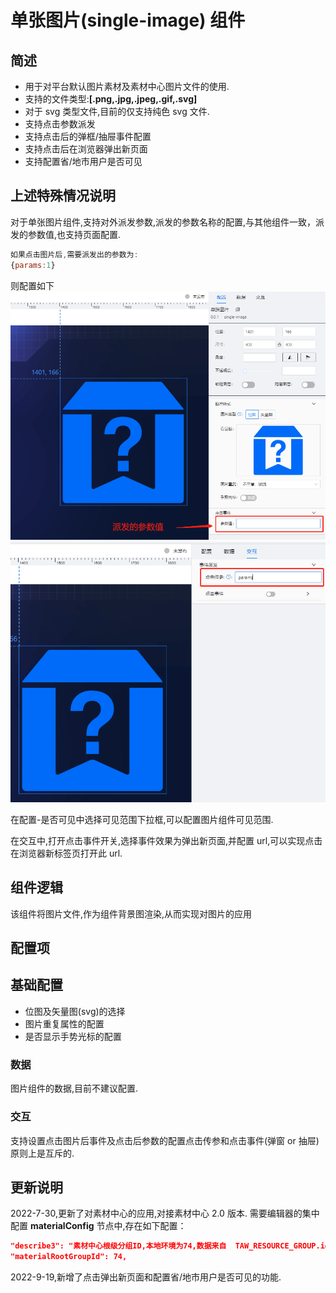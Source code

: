 # 单张图片(single-image) 组件

## 简述

-   用于对平台默认图片素材及素材中心图片文件的使用.
-   支持的文件类型:**[.png,.jpg,.jpeg,.gif,.svg]**
-   对于 svg 类型文件,目前的仅支持纯色 svg 文件.
-   支持点击参数派发
-   支持点击后的弹框/抽屉事件配置
-   支持点击后在浏览器弹出新页面
-   支持配置省/地市用户是否可见

## 上述特殊情况说明

对于单张图片组件,支持对外派发参数,派发的参数名称的配置,与其他组件一致，派发的参数值,也支持页面配置.

```js
如果点击图片后,需要派发出的参数为:
{params:1}
```

则配置如下 ![参数值配置](./images/i-1.png) ![参数名称配置](./images/i-2.png)

在配置-是否可见中选择可见范围下拉框,可以配置图片组件可见范围.

在交互中,打开点击事件开关,选择事件效果为弹出新页面,并配置 url,可以实现点击在浏览器新标签页打开此 url.

## 组件逻辑

该组件将图片文件,作为组件背景图渲染,从而实现对图片的应用

## 配置项

## 基础配置

-   位图及矢量图(svg)的选择
-   图片重复属性的配置
-   是否显示手势光标的配置

### 数据

图片组件的数据,目前不建议配置.

### 交互

支持设置点击图片后事件及点击后参数的配置点击传参和点击事件(弹窗 or 抽屉)原则上是互斥的.

## 更新说明

2022-7-30,更新了对素材中心的应用,对接素材中心 2.0 版本. 需要编辑器的集中配置 **materialConfig** 节点中,存在如下配置：

```json
"describe3": "素材中心根级分组ID,本地环境为74,数据来自  TAW_RESOURCE_GROUP.id,无特殊要求,可不做修改",
"materialRootGroupId": 74,

```

2022-9-19,新增了点击弹出新页面和配置省/地市用户是否可见的功能.
